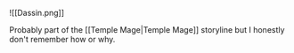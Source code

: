 ![[Dassin.png]]

Probably part of the [[Temple Mage|Temple Mage]] storyline but I honestly don't remember how or why. 